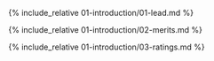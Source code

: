 {% include_relative 01-introduction/01-lead.md %}

{% include_relative 01-introduction/02-merits.md %}

{% include_relative 01-introduction/03-ratings.md %}
